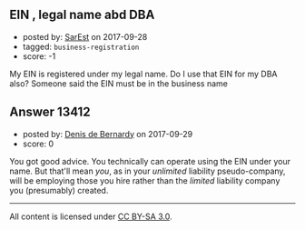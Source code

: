 ## EIN , legal name abd DBA

- posted by: [SarEst](https://stackexchange.com/users/11878432/sarest) on 2017-09-28
- tagged: `business-registration`
- score: -1

My EIN is registered under my legal name.  Do I use that EIN for my DBA also?  Someone said the EIN must be in the business name


## Answer 13412

- posted by: [Denis de Bernardy](https://stackexchange.com/users/182468/denis-de-bernardy) on 2017-09-29
- score: 0

You got good advice. You technically can operate using the EIN under your name. But that'll mean _you_, as in your _unlimited_ liability pseudo-company, will be employing those you hire rather than the _limited_ liability company you (presumably) created.



---

All content is licensed under [CC BY-SA 3.0](https://creativecommons.org/licenses/by-sa/3.0/).
